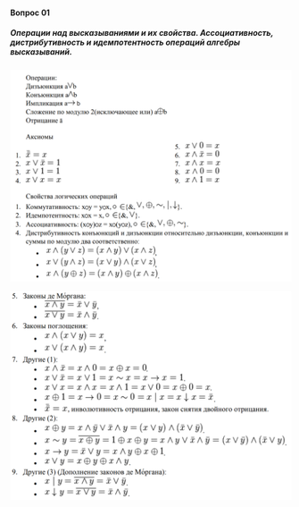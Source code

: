 #### Вопрос 01

##### Операции над высказываниями и их свойства. Ассоциативность, дистрибутивность и идемпотентность операций алгебры высказываний.

![image-20230122113449557](./Answer01/image-20230122113449557.png)

![image-20230122113725940](./Answer01/image-20230122113725940.png)